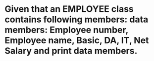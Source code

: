 
# Given that an EMPLOYEE class contains following members: data members: Employee number, Employee name, Basic, DA, IT, Net Salary and print data members.

